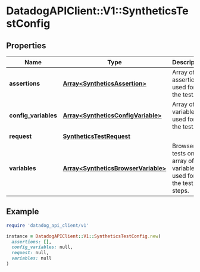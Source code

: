 # DatadogAPIClient::V1::SyntheticsTestConfig

## Properties

| Name                 | Type                                                                       | Description                                                      | Notes      |
| -------------------- | -------------------------------------------------------------------------- | ---------------------------------------------------------------- | ---------- |
| **assertions**       | [**Array&lt;SyntheticsAssertion&gt;**](SyntheticsAssertion.md)             | Array of assertions used for the test.                           | [optional] |
| **config_variables** | [**Array&lt;SyntheticsConfigVariable&gt;**](SyntheticsConfigVariable.md)   | Array of variables used for the test.                            | [optional] |
| **request**          | [**SyntheticsTestRequest**](SyntheticsTestRequest.md)                      |                                                                  | [optional] |
| **variables**        | [**Array&lt;SyntheticsBrowserVariable&gt;**](SyntheticsBrowserVariable.md) | Browser tests only - array of variables used for the test steps. | [optional] |

## Example

```ruby
require 'datadog_api_client/v1'

instance = DatadogAPIClient::V1::SyntheticsTestConfig.new(
  assertions: [],
  config_variables: null,
  request: null,
  variables: null
)
```
